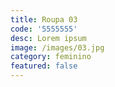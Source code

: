 ```yaml
---
title: Roupa 03
code: '5555555'
desc: Lorem ipsum
image: /images/03.jpg
category: feminino
featured: false
---
```

